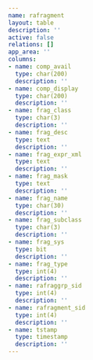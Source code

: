 ```yaml
---
name: rafragment
layout: table
description: ''
active: false
relations: []
app_area: ''
columns:
- name: comp_avail
  type: char(200)
  description: ''
- name: comp_display
  type: char(200)
  description: ''
- name: frag_class
  type: char(3)
  description: ''
- name: frag_desc
  type: text
  description: ''
- name: frag_expr_xml
  type: text
  description: ''
- name: frag_mask
  type: text
  description: ''
- name: frag_name
  type: char(30)
  description: ''
- name: frag_subclass
  type: char(3)
  description: ''
- name: frag_sys
  type: bit
  description: ''
- name: frag_type
  type: int(4)
  description: ''
- name: rafraggrp_sid
  type: int(4)
  description: ''
- name: rafragment_sid
  type: int(4)
  description: ''
- name: tstamp
  type: timestamp
  description: ''
---
```


